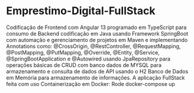 # Emprestimo-Digital-FullStack

Codificação de Frontend com Angular 13 programado em TypeScript para consumo de Backend codificação em Java usando Framework SpringBoot com automação e gerenciamento de projetos em Maven e implementando Annotations como:
@CrossOrigin, @RestController, @RequestMapping, @PostMapping, @PutMapping, @Override, @Entity, @Service, @SpringBootApplication e @Autowired usando JpaRepository para operações básicas de CRUD com banco dados de MYSQL para armazenamento e consulta de dados de API usando
o H2 Banco de Dados em Memória para armazenamento de informações.
A aplicação FullStack feita com uso Containerização em Docker:
 Rode docker-compose up

